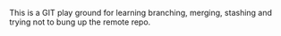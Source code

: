This is a GIT play ground for learning branching, merging, stashing and trying not to bung up the remote repo.
